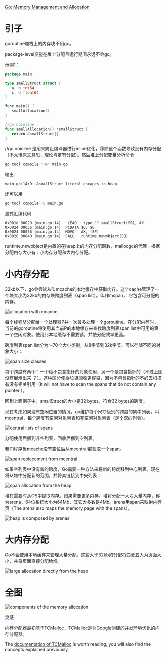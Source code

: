 [Go: Memory Management and Allocation](https://medium.com/a-journey-with-go/go-memory-management-and-allocation-a7396d430f44)



# 引子

goroutine堆栈上的内存块不用gc。

package-level变量在堆上分配且运行期间永远不会gc。

示例1：

```go
package main

type smallStruct struct {
   a, b int64
   c, d float64
}

func main() {
   smallAllocation()
}

//go:noinline
func smallAllocation() *smallStruct {
   return &smallStruct{}
}
```

//go:noinline 是用来防止编译器进行inline优化，移除这个函数导致没有内存分配（不太懂原文意思，理论肯定有分配）。然后堆上分配变量分析命令

```bash
go tool compile "-m" main.go
```

输出

```
main.go:14:9: &smallStruct literal escapes to heap
```

还可以用

```bash
go tool compile -S main.go
```

显式汇编代码

```
0x001d 00029 (main.go:14)   LEAQ   type."".smallStruct(SB), AX
0x0024 00036 (main.go:14)  PCDATA $0, $0
0x0024 00036 (main.go:14)  MOVQ   AX, (SP)
0x0028 00040 (main.go:14)  CALL   runtime.newobject(SB)
```

runtime.newobject是内置的在heap上的内存分配函数，mallocgc的代理。根据分配内存大小有：小内存分配和大内存分配。

# 小内存分配

32kb以下，go会尝试从叫mcache的本地缓存中获取内存。这个cache管理了一个块大小为32kb的内存块跨度列表（span list）。叫作mspan， 它包含可分配的内存。

![allocation with mcache](/images/20201203-1.png)

每个线程M分配给一个处理器P并一次最多处理一个goroutine。在分配内存时，当前的goroutine将使用其当前P的本地缓存来查找跨度列表span list中可用的第一个空闲对象。使用此本地缓存不需要锁，并使分配效率更高。

跨度列表span list分为〜70个大小类别，从8字节到32k字节，可以存储不同的对象大小：

![span size classes](/images/20201203-2.png)

每个跨度有两个：一个给不包含指针的对象使用，另一个是包含指针的（不过上图没有展示出来 ？）。这种区分使得垃圾回收更容易，因为不包含指针的不必去扫描有没有相关引用（it will not have to scan the spans that do not contain any pointer.）。

回到上面例子中，smallStruct的大小是32 bytes，符合32 bytes的跨度。

现在考虑如果没有空闲位置的情况。go维护每个尺寸级别的跨度的集中列表，叫mcentral，每个跨度有空闲对象列表和非空闲对象列表（是个双向列表）。

![central lists of spans](/images/20201203-3.png)

分配使用后挪到非空列表，回收后挪到空列表。

我们程序当mcache没有空位后从mcentral那获取一个span。

![span replacement from mcentral](/images/20201203-4.png)

如果空列表中没有新的跨度，Go需要一种方法来将新的跨度移到中心列表。现在将从堆中分配新的范围，并将其链接到中央列表：

![span allocation from the heap](/images/20201203-5.png)

堆在需要时从OS中提取内存。如果需要更多内存，堆将分配一大块大量内存，称为arena，64位系统大小为64Mb，其它大多数是4Mb。arena用span来映射内存页（The arena also maps the memory page with the spans）。

![heap is composed by arenas](/images/20201203-6.png)

# 大内存分配

Go不会使用本地缓存来管理大量分配。这些大于32kb的分配将四舍五入为页面大小，并将页面直接分配给堆。

![large allocation directly from the heap](/images/20201203-7.png)

# 全图

![components of the memory allocation](/images/20201203-8.png)



灵感

内存分配器最初基于TCMalloc，TCMalloc是为Google创建的并发环境优化的内存分配器。

The [documentation of TCMalloc](http://goog-perftools.sourceforge.net/doc/tcmalloc.html) is worth reading; you will also find the concepts explained previously.



